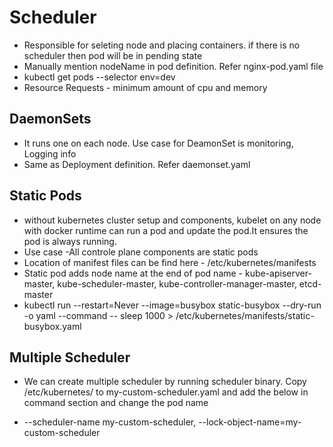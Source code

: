 # Scheduler
* Responsible for seleting node and placing containers. if there is no scheduler then pod will be in pending state
* Manually mention nodeName in pod definition. Refer nginx-pod.yaml file
* kubectl get pods --selector env=dev
* Resource Requests - minimum amount of cpu and memory

## DaemonSets
* It runs one on each node. Use case for DeamonSet is monitoring, Logging info
* Same as Deployment definition. Refer daemonset.yaml

## Static Pods
* without kubernetes cluster setup and components, kubelet on any node with docker runtime can run a pod and update the pod.It ensures the pod is always running.
* Use case -All controle plane components are static pods
* Location of manifest files can be find here - /etc/kubernetes/manifests
* Static pod adds node name at the end of pod name - kube-apiserver-master, kube-scheduler-master, kube-controller-manager-master, etcd-master
* kubectl run --restart=Never --image=busybox static-busybox --dry-run -o yaml --command -- sleep 1000 > /etc/kubernetes/manifests/static-busybox.yaml

## Multiple Scheduler
* We can create multiple scheduler by running scheduler binary. Copy /etc/kubernetes/ to my-custom-scheduler.yaml and add the below in command section and change the pod name

- --scheduler-name my-custom-scheduler, --lock-object-name=my-custom-scheduler